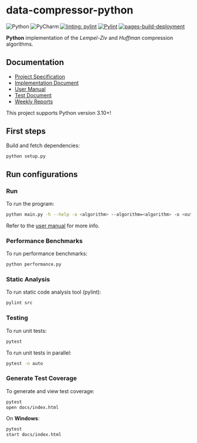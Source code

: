 # data-compressor-python

![Python](https://img.shields.io/badge/python-3670A0?style=for-the-badge&logo=python&logoColor=ffdd54)
![PyCharm](https://img.shields.io/badge/pycharm-143?style=for-the-badge&logo=pycharm&logoColor=black&color=black&labelColor=green)
[![linting: pylint](https://img.shields.io/badge/linting-pylint-yellowgreen)](https://github.com/PyCQA/pylint)
[![Pylint](https://github.com/CasimirLaine/data-compressor-python/actions/workflows/pylint.yml/badge.svg?branch=master)](https://github.com/CasimirLaine/data-compressor-python/actions/workflows/pylint.yml)
[![pages-build-deployment](https://github.com/CasimirLaine/data-compressor-python/actions/workflows/pages/pages-build-deployment/badge.svg?branch=master)](https://github.com/CasimirLaine/data-compressor-python/actions/workflows/pages/pages-build-deployment)

<b>Python</b> implementation of the <i>Lempel-Ziv</i> and <i>Huffman</i> compression algorithms.

## Documentation

- [Project Specification](./specs/specification.md)
- [Implementation Document](./specs/implementation.md)
- [User Manual](./specs/manual.md)
- [Test Document](./specs/testing.md)
- [Weekly Reports](./specs/weekly)

This project supports Python version 3.10+!

## First steps

Build and fetch dependencies:

```bash
python setup.py
```

## Run configurations

### Run

To run the program:

```bash 
python main.py -h --help -a <algorithm> --algorithm=<algorithm> -o <output_file> --output_file=<output_file> -f <file> --file=<file> -m <method> --method=<method> <input>
```

Refer to the [user manual](./specs/testing.md) for more info.

### Performance Benchmarks

To run performance benchmarks:

```bash 
python performance.py
```

### Static Analysis

To run static code analysis tool (pylint):

```bash
pylint src
```

### Testing

To run unit tests:

```bash
pytest
```

To run unit tests in parallel:

```bash
pytest -n auto
```

### Generate Test Coverage

To generate and view test coverage:

```bash
pytest
open docs/index.html
```

On <b>Windows</b>:

```bash
pytest
start docs/index.html
```

